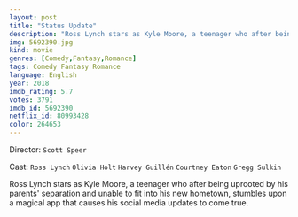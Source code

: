 ```yaml
---
layout: post
title: "Status Update"
description: "Ross Lynch stars as Kyle Moore, a teenager who after being uprooted by his parents' separation and unable to fit into his new hometown, stumbles upon a magical app that causes his social media updates to come true..."
img: 5692390.jpg
kind: movie
genres: [Comedy,Fantasy,Romance]
tags: Comedy Fantasy Romance 
language: English
year: 2018
imdb_rating: 5.7
votes: 3791
imdb_id: 5692390
netflix_id: 80993428
color: 264653
---
```

Director: `Scott Speer`  

Cast: `Ross Lynch` `Olivia Holt` `Harvey Guillén` `Courtney Eaton` `Gregg Sulkin` 

Ross Lynch stars as Kyle Moore, a teenager who after being uprooted by his parents' separation and unable to fit into his new hometown, stumbles upon a magical app that causes his social media updates to come true.